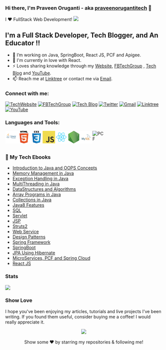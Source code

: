 
### Hi there, I'm Praveen Oruganti - aka [praveenorugantitech][linktree] 👋

I ❤️ FullStack Web Development! <img height="64px" src="https://raw.githubusercontent.com/praveenorugantitech/praveenorugantitech/master/images/Developer.gif">

## I'm a Full Stack Developer, Tech Blogger, and An Educator !!
- 🔭 I’m working on Java, SpringBoot, React JS, PCF and Apigee.
- 🌱 I'm currently in love with React.
- ⚡ Loves sharing knowledge through my [Website], [FBTechGroup] , [Tech Blog] and [YouTube].
- 📫 Reach me at [Linktree] or contact me via [Email].


### Connect with me:

[![TechWebsite](https://img.shields.io/badge/-TechWebsite-blue?style=flat-square&logo=Website&logoColor=white)](https://praveenorugantitech.firebaseapp.com)
[![FBTechGroup](https://img.shields.io/badge/-FBTechGroup-blue?style=flat-square&logo=facebook&logoColor=white)](https://www.facebook.com/groups/praveenorugantitech)
[![Tech Blog](https://img.shields.io/badge/-Blog-orange?style=flat-square&logo=blogger&logoColor=white)](https://praveenorugantitech.blogspot.com)
[![Twitter](https://img.shields.io/badge/-Twitter-blue?style=flat-square&logo=Twitter&logoColor=white)](https://twitter.com/praveenoruganti)
[![Gmail](https://img.shields.io/badge/-Gmail-red?style=flat-square&logo=Gmail&logoColor=white)](mailto:praveenorugantitech@gmail.com)
[![Linktree](https://img.shields.io/badge/-Linktree-green?style=flat-square&logo=Linktree&logoColor=white)](https://linktr.ee/praveenoruganti)
[![YouTube](https://img.shields.io/badge/-Youtube-red?style=flat-square&logo=Linktree&logoColor=white)](https://www.youtube.com/channel/UC9_jKXe1GWniRW8pJV5kiWQ)

### Languages and Tools:

<img align="left" alt="JAVA" width="40px" src="https://raw.githubusercontent.com/github/explore/80688e429a7d4ef2fca1e82350fe8e3517d3494d/topics/java/java.png" />
<img align="left" alt="HTML5" width="40px" src="https://raw.githubusercontent.com/github/explore/80688e429a7d4ef2fca1e82350fe8e3517d3494d/topics/html/html.png" />
<img align="left" alt="CSS3" width="40px" src="https://raw.githubusercontent.com/github/explore/80688e429a7d4ef2fca1e82350fe8e3517d3494d/topics/css/css.png" />
<img align="left" alt="JavaScript" width="40px" src="https://raw.githubusercontent.com/github/explore/80688e429a7d4ef2fca1e82350fe8e3517d3494d/topics/javascript/javascript.png" />
<img align="left" alt="React" width="40px" src="https://raw.githubusercontent.com/github/explore/80688e429a7d4ef2fca1e82350fe8e3517d3494d/topics/react/react.png" />
<img align="left" alt="Node.js" width="40px" src="https://raw.githubusercontent.com/github/explore/80688e429a7d4ef2fca1e82350fe8e3517d3494d/topics/nodejs/nodejs.png" />
<img align="left" alt="MySQL" width="40px" src="https://raw.githubusercontent.com/github/explore/80688e429a7d4ef2fca1e82350fe8e3517d3494d/topics/mysql/mysql.png" />
<img align="left" alt="PCF" width="40px" src="https://avatars2.githubusercontent.com/u/5497370?s=200&v=4" />

<br/><br/><br/>


### 📕 My Tech Ebooks
- [Introduction to Java and OOPS Concepts](https://github.com/praveenorugantitech/praveenorugantitech-ebooks/raw/master/Java%20Introduction_OOPS%20Concepts.pdf)
- [Memory Management in Java](https://github.com/praveenorugantitech/praveenorugantitech-ebooks/raw/master/Java%20Memory%20Management.pdf)
- [Exception Handling in Java](https://github.com/praveenorugantitech/praveenorugantitech-ebooks/raw/master/Java%20Exception%20Handling.pdf)
- [MultiThreading in Java](https://github.com/praveenorugantitech/praveenorugantitech-ebooks/raw/master/Java%20MultiThreading.pdf)
- [DataStructures and Algorithms](https://github.com/praveenorugantitech/praveenorugantitech-ebooks/raw/master/DataStructures_Algorithms.pdf)
- [Array Programs in Java](https://github.com/praveenorugantitech/praveenorugantitech-ebooks/raw/master/Java%20Array%20Programs.pdf)
- [Collections in Java](https://github.com/praveenorugantitech/praveenorugantitech-ebooks/raw/master/Java%20Collections.pdf)
- [Java8 Features](https://github.com/praveenorugantitech/praveenorugantitech-ebooks/raw/master/Java8%20Features.pdf)
- [SQL](https://github.com/praveenorugantitech/praveenorugantitech-ebooks/raw/master/SQL.pdf)
- [Servlet](https://github.com/praveenorugantitech/praveenorugantitech-ebooks/raw/master/Servlet.pdf)
- [JSP](https://github.com/praveenorugantitech/praveenorugantitech-ebooks/raw/master/JSP.pdf)
- [Struts2](https://github.com/praveenorugantitech/praveenorugantitech-ebooks/raw/master/Struts2.pdf)
- [Web Service](https://github.com/praveenorugantitech/praveenorugantitech-ebooks/raw/master/Web%20Service.pdf)
- [Design Patterns](https://github.com/praveenorugantitech/praveenorugantitech-ebooks/raw/master/Design%20Patterns.pdf)
- [Spring Framework](https://github.com/praveenorugantitech/praveenorugantitech-ebooks/raw/master/Spring%20Framework.pdf)
- [SpringBoot](https://github.com/praveenorugantitech/praveenorugantitech-ebooks/raw/master/SpringBoot.pdf)
- [JPA Using Hibernate](https://github.com/praveenorugantitech/praveenorugantitech-ebooks/raw/master/JPAUsingHibernate.pdf)
- [MicroServices, PCF and Spring Cloud](https://github.com/praveenorugantitech/praveenorugantitech-ebooks/raw/master/MicroServices_PCF_Spring%20Cloud.pdf)
- [React JS](https://github.com/praveenorugantitech/praveenorugantitech-ebooks/raw/master/React%20JS.pdf)

[Linktree]: https://linktr.ee/praveenoruganti
[Website]: https://praveenorugantitech.firebaseapp.com
[Tech Blog]: https://praveenorugantitech.blogspot.com
[FBTechGroup]: https://www.facebook.com/groups/praveenorugantitech
[Twitter]: https://twitter.com/praveenoruganti
[Instagram]: https://instagram.com/praveenorugantitech
[Email]: mailto:praveenorugantitech@gmail.com
[YouTube]: https://www.youtube.com/channel/UC9_jKXe1GWniRW8pJV5kiWQ


### Stats

<img src="https://github-readme-stats.vercel.app/api/top-langs/?username=praveenorugantitech&layout=compact" align="center"/>

### Show Love
I hope you've been enjoying my articles, tutorials and live projects I've been writing. If you found them useful, consider buying me a coffee! I would really appreciate it.
<div align="center">
<a href="https://www.buymeacoffee.com/praveenoruganti" target="_blank"> <img src="https://cdn.buymeacoffee.com/buttons/default-yellow.png" ></a>
</div>
<div align="center">

Show some ❤️ by starring my repositories & following me!

</div>
